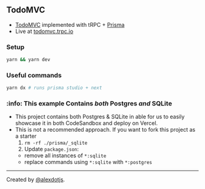 ## TodoMVC


- [TodoMVC](https://todomvc.com/) implemented with tRPC + [Prisma](https://prisma.io)
- Live at [todomvc.trpc.io](https://todomvc.trpc.io)

### Setup

```bash
yarn && yarn dev
```


### Useful commands

```bash
yarn dx # runs prisma studio + next
```


### :info: This example Contains _both_ Postgres _and_ SQLite

- This project contains both Postgres & SQLite in able for us to easily showcase it in both CodeSandbox and deploy on Vercel.
- This is not a recommended approach. If you want to fork this project as a starter
  1. `rm -rf ./prisma/_sqlite`
  2. Update `package.json`:
    - remove all instances of `*:sqlite`
    - replace commands using `*:sqlite` with `*:postgres`


---

Created by [@alexdotjs](https://twitter.com/alexdotjs).
